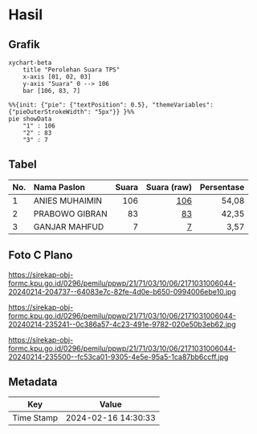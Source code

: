 # Hasil

## Grafik

```mermaid
xychart-beta
    title "Perolehan Suara TPS"
    x-axis [01, 02, 03]
    y-axis "Suara" 0 --> 106
    bar [106, 83, 7]
```

```mermaid
%%{init: {"pie": {"textPosition": 0.5}, "themeVariables": {"pieOuterStrokeWidth": "5px"}} }%%
pie showData
    "1" : 106
    "2" : 83
    "3" : 7
```

## Tabel

| No. | Nama Paslon    | Suara | Suara (raw) | Persentase |
|:--- |:-------------- | -----:| -----------:| ----------:|
| 1   | ANIES MUHAIMIN | 106   | [106][p-1]  | 54,08      |
| 2   | PRABOWO GIBRAN | 83    | [83][p-2]   | 42,35      |
| 3   | GANJAR MAHFUD  | 7     | [7][p-3]    | 3,57       |


[p-1]: https://github.com/gigit-pemilu/pemilu-2024-21-kepulauan-riau/blob/main/pilpres/hitung-suara/sub/21-kepulauan-riau/sub/71-kota-batam/sub/03-sekupang/sub/1006-tiban-baru/sub/044-tps/sub/paslon-1.txt
[p-2]: https://github.com/gigit-pemilu/pemilu-2024-21-kepulauan-riau/blob/main/pilpres/hitung-suara/sub/21-kepulauan-riau/sub/71-kota-batam/sub/03-sekupang/sub/1006-tiban-baru/sub/044-tps/sub/paslon-2.txt
[p-3]: https://github.com/gigit-pemilu/pemilu-2024-21-kepulauan-riau/blob/main/pilpres/hitung-suara/sub/21-kepulauan-riau/sub/71-kota-batam/sub/03-sekupang/sub/1006-tiban-baru/sub/044-tps/sub/paslon-3.txt

## Foto C Plano

https://sirekap-obj-formc.kpu.go.id/0296/pemilu/ppwp/21/71/03/10/06/2171031006044-20240214-204737--64083e7c-82fe-4d0e-b650-0994006ebe10.jpg

https://sirekap-obj-formc.kpu.go.id/0296/pemilu/ppwp/21/71/03/10/06/2171031006044-20240214-235241--0c386a57-4c23-491e-9782-020e50b3eb62.jpg

https://sirekap-obj-formc.kpu.go.id/0296/pemilu/ppwp/21/71/03/10/06/2171031006044-20240214-235500--fc53ca01-9305-4e5e-95a5-1ca87bb6ccff.jpg


## Metadata

| Key        | Value               |
| ---------- | ------------------- |
| Time Stamp | 2024-02-16 14:30:33 |



